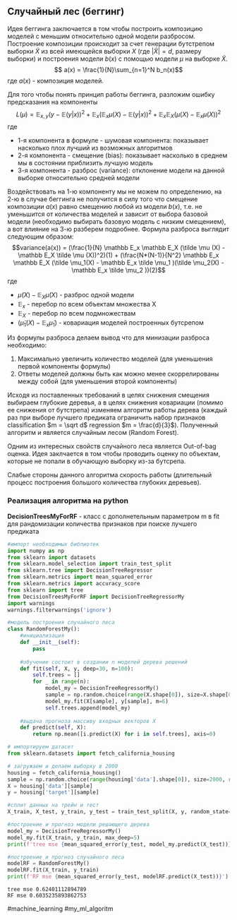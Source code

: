 ## Случайный лес (беггинг)

Идея беггинга заключается в том чтобы построить композицию моделей с меньшим относительно одной модели разбросом. Построение композиции происходит за счет генерации бутстрепом выборки $\widetilde X$ из всей имеющейся выборки $X$ (где $|\widetilde X| = d$, размеру выборки) и построения модели $b(x)$ с помощью модели $\mu$ на выборке $\widetilde X$.
$$ a(x) = \frac{1}{N}\sum_{n=1}^N b_n(x)$$ 
где $a(x)$ - композиция моделей.

Для того чтобы понять принцип работы беггинга, разложим ошибку предсказания на компоненты
$$L(\mu) = \mathbb E_{x, y}(y-\mathbb E(y|x))^2 + \mathbb E_x (\mathbb E_x \mu(X) - \mathbb E(y|x))^2 + \mathbb E_x \mathbb E_X(\mu(X) - \mathbb E_x \mu(X))^2 $$
где 
* 1-я компонента в формуле - шумовая компонента: показывает насколько плох лучший из возможных алгоритмов
* 2-я компонента - смещение (bias): показывает насколько в среднем мы в состоянии приблизить лучшую модель
* 3-я компонента - разброс (variance): отклонение модели на данной выборке относительно средней модели

Воздействовать на 1-ю компоненту мы не можем по определению, на 2-ю в случае беггинга не получится в силу того что смещение композиции $a(x)$ равно смещению любой из модели $b(x)$, т.е. не уменьшится от количества моделей и зависит от выбора базовой модели (необходимо выбирать базовую модель с низким смещением), а вот влияние на 3-ю разберем подробнее. Формула разброса выглядит следующим образом:
$$variance(a(x)) = (\frac{1}{N} \mathbb E_x \mathbb E_X (\tilde \mu (X) - \mathbb E_X \tilde \mu (X))^2)(1) + (\frac{N*(N-1)}{N^2} \mathbb E_x \mathbb E_X (\tilde \mu_1(X) - \mathbb E_x \tilde \mu_1 )(\tilde \mu_2(X) - \mathbb E_x \tilde \mu_2 ))(2)$$
где 
* $\tilde \mu (X) - \mathbb E_X \tilde \mu (X)$ - разброс одной модели
* $\mathbb E_x$ - перебор по всем объектам множества X
* $\mathbb E_X$ - перебор по всем подмножествам
* $(\tilde \mu_1(X) - \mathbb E_x \tilde \mu_1 )$ - ковариация моделей построенных бутсрепом

Из формулы разброса делаем вывод что для минизации разброса необходимо:
1) Максимально увеличить количество моделей (для уменьшения первой компоненты формулы)
2) Ответы моделей должны быть как можно менее скоррелированы между собой (для уменьшения второй компоненты)

Исходя из поставленных требований в целях снижения смещения выбираем глубокие деревья, а в целях снижения ковариации (помимо ее снижения от бутстрепа) изменяем алгоритм работы дерева (каждый раз при выборе лучшего предиката ограничить набор признаков classification $m = \sqrt d$ regression $m = \frac{d}{3}$). Полученный алгоритм и является случайным лесом (Random Forest).

Одним из интересных свойств случайного леса является Out-of-bag оценка. Идея заклчается в том чтобы проводить оценку по объектам, которые не попали в обучающую выборку из-за бутсрепа.

Слабые стороны данного алгоритма скорость работы (длительный процесс построения большого количества глубоких деревьев).

### Реализация алгоритма на python

**DecisionTreesMyForRF** - класс с дополнетельным параметром m в fit для рандомизации количества признаков при поиске лучшего предиката


```python
#импорт необходимых библиотек
import numpy as np
from sklearn import datasets
from sklearn.model_selection import train_test_split
from sklearn.tree import DecisionTreeRegressor
from sklearn.metrics import mean_squared_error
from sklearn.metrics import accuracy_score
from sklearn import tree
from DecisionTreesMyForRF import DecisionTreeRegressorMy
import warnings
warnings.filterwarnings('ignore')
```


```python
#модель построения случайного леса
class RandomForestMy():
    #инициализация
    def __init__(self):
        pass
    
    #обучение состоит в создании n моделей дерева решений
    def fit(self, X, y, deep=30, n=100):
        self.trees = []
        for _ in range(n):
            model_my = DecisionTreeRegressorMy()
            sample = np.random.choice(range(X.shape[0]), size=X.shape[0], replace=True)
            model_my.fit(X[sample], y[sample], m=6)
            self.trees.append(model_my)
            
    #выдача прогноза массиву входных векторов X
    def predict(self, X):
        return np.mean([i.predict(X) for i in self.trees], axis=0)
```


```python
# импортируем датасет
from sklearn.datasets import fetch_california_housing

# загружаем и делаем выборку в 2000
housing = fetch_california_housing()
sample = np.random.choice(range(housing['data'].shape[0]), size=2000, replace=True)
X = housing['data'][sample]
y = housing['target'][sample]

#сплит данных на трейн и тест
X_train, X_test, y_train, y_test = train_test_split(X, y, random_state=33)

#построение и прогноз модели решающего дерева
model_my = DecisionTreeRegressorMy()
model_my.fit(X_train, y_train, max_deep=5)
print(f'tree mse {mean_squared_error(y_test, model_my.predict(X_test))}')

#построение и прогноз случайного леса
modelRF = RandomForestMy()
modelRF.fit(X_train, y_train)
print(f'RF mse {mean_squared_error(y_test, modelRF.predict(X_test))}')
```

    tree mse 0.62401112894789
    RF mse 0.6035235893862753
    


#machine_learning #my_ml_algoritm 
